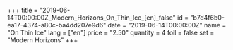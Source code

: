 +++
title = "2019-06-14T00:00:00Z_Modern_Horizons_On_Thin_Ice_[en]_false"
id = "b7d4f6b0-ea17-4374-a80c-ba4dd207e9d6"
date = "2019-06-14T00:00:00Z"
name = "On Thin Ice"
lang = ["en"]
price = "2.50"
quantity = 4
foil = false
set = "Modern Horizons"
+++
